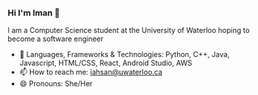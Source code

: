 ### Hi I'm Iman 👋
I am a Computer Science student at the University of Waterloo hoping to become a software engineer

- 💬 Languages, Frameworks & Technologies: Python, C++, Java, Javascript, HTML/CSS, React, Android Studio, AWS
- 📫 How to reach me: iahsan@uwaterloo.ca
- 😄 Pronouns: She/Her
